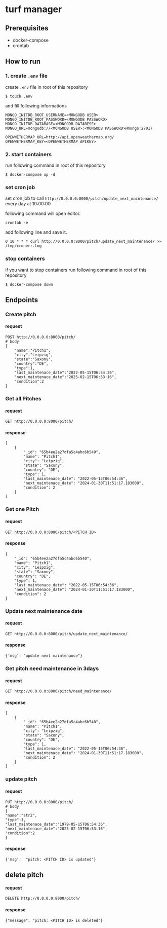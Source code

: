 # turf manager

## Prerequisites
- docker-compose
- crontab

## How to run
### 1. create `.env` file
create `.env` file in root of this repository
```
$ touch .env
```
and fill following informations
```
MONGO_INITDB_ROOT_USERNAME=<MONGODB USER> 
MONGO_INITDB_ROOT_PASSWORD=<MONGODB PASSWORD>
MONGO_INITDB_DATABASE=<MONGODB DATABESE>
MONGO_URL=mongodb://<MONGODB USER>:<MONGODB PASSWORD>@mongo:27017

OPENWETHERMAP_URL=http://api.openweathermap.org/
OPENWETHERMAP_KEY=<OPENWETHERMAP APIKEY>
```

### 2. start containers
run following command in root of this repository
```
$ docker-compose up -d
```

### set cron job
set cron job to call `http://0.0.0.0:8000/pitch/update_next_maintenance/` every day at 10:00:00

following command will open editor. 
```
crontab -e
```

add following line and save it.
```
0 10 * * * curl http://0.0.0.0:8000/pitch/update_next_maintenance/ >> /tmp/cronerr.log
```

### stop containers
if you want to stop containers run following command in root of this repository
```
$ docker-compose down
```

## Endpoints

### Create pitch
#### request
```
POST http://0.0.0.0:8000/pitch/
# body
{
    "name":"Pitch1",
    "city":"Leipzig",
    "state":"Saxony",
    "country":"DE",
    "type":1,
    "last_maintenace_date":"2022-05-15T06:54:36",
    "next_maintenace_date":"2025-02-15T06:53:16",
    "condition":2
}
```

### Get all Pitches
#### request
```
GET http://0.0.0.0:8000/pitch/
```

#### response
```
[
    {
        "_id": "65b4ee2a27dfa5c4abc6b540",
        "name": "Pitch1",
        "city": "Leipzig",
        "state": "Saxony",
        "country": "DE",
        "type": 1,
        "last_maintenace_date": "2022-05-15T06:54:36",
        "next_maintenace_date": "2024-01-30T11:51:17.183000",
        "condition": 2
    }
]
```

### Get one Pitch
#### request
```
GET http://0.0.0.0:8000/pitch/<PITCH ID>
```

#### response
```
{
    "_id": "65b4ee2a27dfa5c4abc6b540",
    "name": "Pitch1",
    "city": "Leipzig",
    "state": "Saxony",
    "country": "DE",
    "type": 1,
    "last_maintenace_date": "2022-05-15T06:54:36",
    "next_maintenace_date": "2024-01-30T11:51:17.183000",
    "condition": 2
}
```

### Update next maintenance date
#### request
```
GET http://0.0.0.0:8000/pitch/update_next_maintenance/
```

#### response
```
{'msg': "update next maintenance"}
```

### Get pitch need maintenance in 3days
#### request
```
GET http://0.0.0.0:8000/pitch/need_maintenance/
```

#### response
```
[
    {
        "_id": "65b4ee2a27dfa5c4abc6b540",
        "name": "Pitch1",
        "city": "Leipzig",
        "state": "Saxony",
        "country": "DE",
        "type": 1,
        "last_maintenace_date": "2022-05-15T06:54:36",
        "next_maintenace_date": "2024-01-30T11:51:17.183000",
        "condition": 2
    }
]
```

### update pitch
#### request
```
PUT http://0.0.0.0:8000/pitch/
# body
{
"name":"str2",
"type":1,
"last_maintenace_date":"1979-05-15T06:54:36",
"next_maintenace_date":"2025-02-15T06:53:16",
"condition":2
}
```

#### response
```
{'msg':  "pitch: <PITCH ID> is updated"}
```

## delete pitch
#### request
```
DELETE http://0.0.0.0:8000/pitch/
```

#### response
```
{"message": "pitch: <PITCH ID> is deleted"}
```
